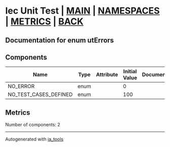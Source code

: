 # Iec Unit Test | [MAIN] | [NAMESPACES] | [METRICS] | [BACK]  

## Documentation for enum utErrors  

## Components  

| Name | Type | Attribute | Initial Value | Documentation |
| ---- | ---- | --------- | ------------- | ------------- |
|NO_ERROR|enum||0||  
|NO_TEST_CASES_DEFINED|enum||100||  

## Metrics  

Number of components: 2  

---
Autogenerated with [ia_tools](https://github.com/tkucic/ia_tools)

[MAIN]: ../../../../index.md
[NAMESPACES]: ../../nsList.md
[METRICS]: ../../../metrics.md
[BACK]: ../nsMain.md
